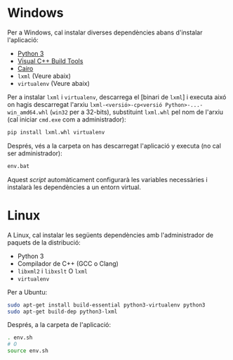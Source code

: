 # Windows
Per a Windows, cal instalar diverses dependències abans d'instalar l'aplicació:

* [Python 3][W1]
* [Visual C++ Build Tools][W2]
* [Cairo][W3]
* `lxml` (Veure abaix)
* `virtualenv` (Veure abaix)

Per a instalar `lxml` i `virtualenv`, descarrega el [binari de `lxml`] i
executa aixó on hagis descarregat l'arxiu
`lxml-<versió>-cp<versió Python>-...-win_amd64.whl` (`win32` per a 32-bits),
substituint `lxml.whl` pel nom de l'arxiu (cal iniciar
`cmd.exe` com a administrador):
```bat
pip install lxml.whl virtualenv
```

Després, vés a la carpeta on has descarregat l'aplicació y executa (no cal ser
administrador):
```bat
env.bat
```
Aquest *script* automàticament configurarà les variables necessàries i instalarà
les dependències a un entorn virtual.

# Linux
A Linux, cal instalar les següents dependències amb l'administrador de paquets
de la distribució:

* Python 3
* Compilador de C++ (GCC o Clang)
* `libxml2` i `libxslt` O `lxml`
* `virtualenv`

Per a Ubuntu:
```bash
sudo apt-get install build-essential python3-virtualenv python3
sudo apt-get build-dep python3-lxml
```

Després, a la carpeta de l'aplicació:
```bash
. env.sh
# O
source env.sh
```

[W1]: https://www.python.org/downloads/
[W2]: http://landinghub.visualstudio.com/visual-cpp-build-tools
[W3]: https://www.cairographics.org/download/
